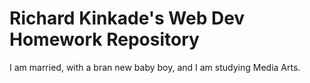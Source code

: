 # Richard Kinkade's Web Dev Homework Repository

I am married, with a bran new baby boy, and I am studying Media Arts.
